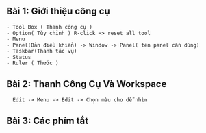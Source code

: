 ## Bài 1: Giới thiệu công cụ

```
- Tool Box ( Thanh công cụ )
- Option( Tùy chỉnh ) R-click => reset all tool 
- Menu
- Panel(Bản điều khiển) -> Window -> Panel( tên panel cần dùng)
- Taskbar(Thanh tác vụ)
- Status
- Ruler ( Thước )
```

## Bài 2: Thanh Công Cụ Và Workspace
``` 
  Edit -> Menu -> Edit -> Chọn màu cho dễ nhìn

```

## Bài 3: Các phím tắt